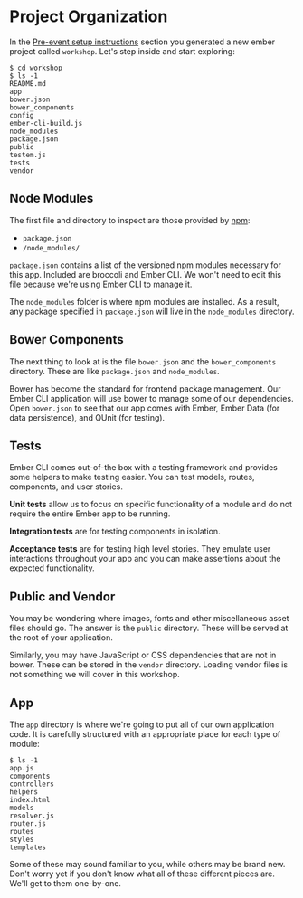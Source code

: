 # Project Organization

In the [Pre-event setup instructions][pre-event] section you generated a new ember project called `workshop`. Let's step inside and start exploring:

```console
$ cd workshop
$ ls -1
README.md
app
bower.json
bower_components
config
ember-cli-build.js
node_modules
package.json
public
testem.js
tests
vendor
```

## Node Modules

The first file and directory to inspect are those provided by [npm][npm]:

* `package.json`
* `/node_modules/`

`package.json` contains a list of the versioned npm modules necessary for this app. Included are broccoli and Ember CLI. We won't need to edit this file because we're using Ember CLI to manage it. 

The `node_modules` folder is where npm modules are installed. As a result, any package specified in `package.json` will live in the `node_modules` directory.

## Bower Components

The next thing to look at is the file `bower.json` and the `bower_components` directory. These are like `package.json` and `node_modules`. 

Bower has become the standard for frontend package management. Our Ember CLI application will use bower to manage some of our dependencies. Open `bower.json` to see that our app comes with Ember, Ember Data (for data persistence), and QUnit (for testing).

## Tests

Ember CLI comes out-of-the box with a testing framework and provides some helpers to make testing easier. You can test models, routes, components, and user stories.

**Unit tests** allow us to focus on specific functionality of a module and do not require the entire Ember app to be running. 

**Integration tests** are for testing components in isolation. 

**Acceptance tests** are for testing high level stories. They emulate user interactions throughout your app and you can make assertions about the expected functionality.

## Public and Vendor

You may be wondering where images, fonts and other miscellaneous asset files should go. The answer is the `public` directory. These will be served at the root of your application.

Similarly, you may have JavaScript or CSS dependencies that are not in bower. These can be stored in the `vendor` directory. Loading vendor files is not something we will cover in this workshop.

## App

The `app` directory is where we're going to put all of our own application code.  It is carefully structured with an appropriate place for each type of module:

```console
$ ls -1
app.js
components
controllers
helpers
index.html
models
resolver.js
router.js
routes
styles
templates
```

Some of these may sound familiar to you, while others may be brand new.  Don't worry yet if you don't know what all of these different pieces are.  We'll get to them one-by-one.

[pre-event]: index.md#pre-event-setup-instructions
[npm]: https://www.npmjs.com/